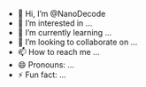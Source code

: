 - 👋 Hi, I’m @NanoDecode
- 👀 I’m interested in ...
- 🌱 I’m currently learning ...
- 💞️ I’m looking to collaborate on ...
- 📫 How to reach me ...
- 😄 Pronouns: ...
- ⚡ Fun fact: ...

<!---
NanoDecode/NanoDecode is a ✨ special ✨ repository because its `README.md` (this file) appears on your GitHub profile.
You can click the Preview link to take a look at your changes.
--->
